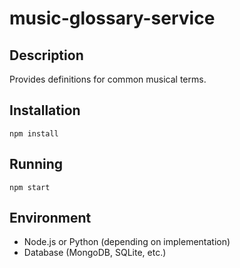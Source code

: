 # music-glossary-service

## Description
Provides definitions for common musical terms.

## Installation
```
npm install
```

## Running
```
npm start
```

## Environment
- Node.js or Python (depending on implementation)
- Database (MongoDB, SQLite, etc.)
